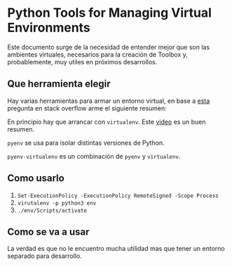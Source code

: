 # Python Tools for Managing Virtual Environments

Este documento surge de la necesidad de entender mejor que son las ambientes virtuales,
necesarios para la creación de Toolbox y, probablemente, muy utiles en próximos
desarrollos.

## Que herramienta elegir

Hay varias herramientas para armar un entorno virtual, en base a [esta](https://stackoverflow.com/questions/41573587/what-is-the-difference-between-venv-pyvenv-pyenv-virtualenv-virtualenvwrappe) pregunta
en stack overflow arme el siguiente resumen:

En principio hay que arrancar con `virtualenv`. Este [video](https://www.youtube.com/watch?v=TNtrAvNNxTY)
es un buen resumen.

`pyenv` se usa para isolar distintas versiones de Python.

`pyenv-virtualenv` es un combinación de `pyenv` y `virtualenv`.

## Como usarlo

1. `Set-ExecutionPolicy -ExecutionPolicy RemoteSigned -Scope Process`
2. `virutalenv -p python3 env`
3. `./env/Scripts/activate`

## Como se va a usar

La verdad es que no le encuentro mucha utilidad mas que tener un entorno separado para desarrollo.
